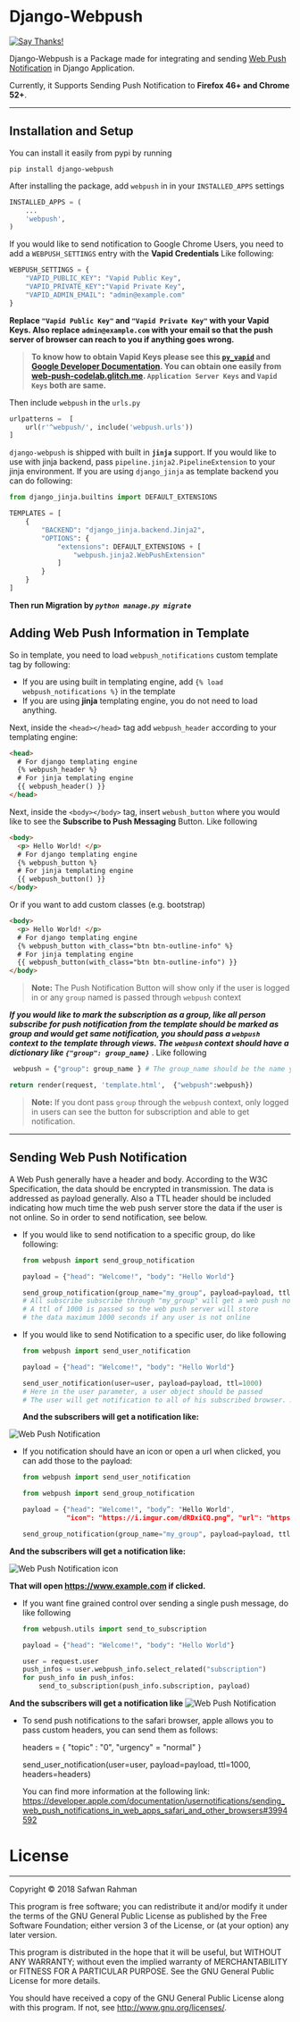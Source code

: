 ﻿
Django-Webpush
==============
[![Say Thanks!](https://img.shields.io/badge/Say%20Thanks-!-1EAEDB.svg)](https://saythanks.io/to/safwanrahman)

Django-Webpush is a Package made for integrating and sending [Web Push Notification](https://developer.mozilla.org/en/docs/Web/API/Push_API) in Django Application.

Currently, it Supports Sending Push Notification to **Firefox 46+ and Chrome 52+**.

----------


Installation and Setup
----------------------

You can install it easily from pypi by running

    pip install django-webpush

After installing the package, add `webpush` in in your `INSTALLED_APPS` settings

```python
INSTALLED_APPS = (
    ...
    'webpush',
)
```

If you would like to send notification to Google Chrome Users, you need to add a ``WEBPUSH_SETTINGS`` entry with the **Vapid Credentials** Like following:
```python
WEBPUSH_SETTINGS = {
    "VAPID_PUBLIC_KEY": "Vapid Public Key",
    "VAPID_PRIVATE_KEY":"Vapid Private Key",
    "VAPID_ADMIN_EMAIL": "admin@example.com"
}
```
**Replace ``"Vapid Public Key"`` and ``"Vapid Private Key"`` with your Vapid Keys. Also replace ``admin@example.com`` with your email so that the push server of browser can reach to you if anything goes wrong.**

> **To know how to obtain Vapid Keys please see this [`py_vapid`](https://github.com/web-push-libs/vapid/tree/master/python) and [Google Developer Documentation](https://developers.google.com/web/fundamentals/push-notifications/subscribing-a-user#how_to_create_application_server_keys). You can obtain one easily from [web-push-codelab.glitch.me](https://web-push-codelab.glitch.me/). ``Application Server Keys`` and ``Vapid Keys`` both are same.**

Then include `webpush` in the `urls.py`

```python
urlpatterns =  [
    url(r'^webpush/', include('webpush.urls'))
]
  ```


`django-webpush` is shipped with built in **`jinja`** support.
If you would like to use with jinja backend,
pass ``pipeline.jinja2.PipelineExtension`` to your jinja environment.
If you are using `django_jinja` as template backend you can do following:

```python
from django_jinja.builtins import DEFAULT_EXTENSIONS

TEMPLATES = [
    {
        "BACKEND": "django_jinja.backend.Jinja2",
        "OPTIONS": {
            "extensions": DEFAULT_EXTENSIONS + [
                "webpush.jinja2.WebPushExtension"
            ]
        }
    }
]
```


**Then run Migration by ***`python manage.py migrate`*****



Adding Web Push Information in Template
---------------------------------------

So in template, you need to load `webpush_notifications` custom template tag by following:
- If you are using built in templating engine, add `{% load webpush_notifications %}` in the template
- If you are using **jinja** templating engine, you do not need to load anything.

Next, inside the `<head></head>` tag add `webpush_header` according to your templating engine:

```html
<head>
  # For django templating engine
  {% webpush_header %}
  # For jinja templating engine
  {{ webpush_header() }}
</head>
```
Next, inside the `<body></body>` tag, insert `webush_button` where you would like to see the **Subscribe to Push Messaging** Button. Like following

```html
<body>
  <p> Hello World! </p>
  # For django templating engine
  {% webpush_button %}
  # For jinja templating engine
  {{ webpush_button() }}
</body>
```

Or if you want to add custom classes (e.g. bootstrap)

```html
<body>
  <p> Hello World! </p>
  # For django templating engine
  {% webpush_button with_class="btn btn-outline-info" %}
  # For jinja templating engine
  {{ webpush_button(with_class="btn btn-outline-info") }}
</body>
```

 >**Note:** The Push Notification Button will show only if the user is logged in or any `group` named is passed through `webpush` context

 ***If you would like to mark the subscription as a group, like all person subscribe for push notification from the template should be marked as group and would get same notification, you should pass a `webpush` context to the template through views. The `webpush` context should have a dictionary like `{"group": group_name}`*** . Like following

```python
 webpush = {"group": group_name } # The group_name should be the name you would define.

return render(request, 'template.html',  {"webpush":webpush})
```
> **Note:** If you dont pass `group` through the `webpush` context, only logged in users can see the button for subscription and able to get notification.

----------

Sending Web Push Notification
-----------------------------

A Web Push generally have a header and body. According to the W3C Specification, the data should be encrypted in transmission. The data is addressed as payload generally. Also a TTL header should be included indicating how much time the web push server store the data if the user is not online.
So in order to send notification, see below.

- If you would like to send notification to a specific group, do like following:


    ```python
    from webpush import send_group_notification

    payload = {"head": "Welcome!", "body": "Hello World"}

    send_group_notification(group_name="my_group", payload=payload, ttl=1000)
    # All subscribe subscribe through "my_group" will get a web push notification.
    # A ttl of 1000 is passed so the web push server will store
    # the data maximum 1000 seconds if any user is not online

    ```

- If you would like to send Notification to a specific user, do like following
    ```python
    from webpush import send_user_notification

    payload = {"head": "Welcome!", "body": "Hello World"}

    send_user_notification(user=user, payload=payload, ttl=1000)
    # Here in the user parameter, a user object should be passed
    # The user will get notification to all of his subscribed browser. A user can subscribe many browsers.
    ```

    **And the subscribers will get a notification like:**

![Web Push Notification](http://i.imgur.com/VA6cxRc.png)

- If you notification should have an icon or open a url when clicked, you can add those to the payload:

    ``` python
    from webpush import send_user_notification
    
    from webpush import send_group_notification

    payload = {"head": "Welcome!", "body”: "Hello World", 
               "icon": "https://i.imgur.com/dRDxiCQ.png“, "url": "https://www.example.com"}

    send_group_notification(group_name="my_group", payload=payload, ttl=1000)
    ```
**And the subscribers will get a notification like:**

![Web Push Notification icon](http://i.imgur.com/Vr1RMvF.png)

**That will open https://www.example.com if clicked.**
 
- If you want fine grained control over sending a single push message, do like following


    ```python
    from webpush.utils import send_to_subscription

    payload = {"head": "Welcome!", "body": "Hello World"}

    user = request.user
    push_infos = user.webpush_info.select_related("subscription")
    for push_info in push_infos:
        send_to_subscription(push_info.subscription, payload)

    ```
    


 
 
 **And the subscribers will get a notification like**
 ![Web Push Notification](http://i.imgur.com/VA6cxRc.png)
 
 


- To send push notifications to the safari browser, apple allows you to pass custom headers, you can send them as follows:

    headers = { "topic" : "0", "urgency" = "normal" }
    
    send_user_notification(user=user, payload=payload, ttl=1000, headers=headers)

    You can find more information at the following link:
    https://developer.apple.com/documentation/usernotifications/sending_web_push_notifications_in_web_apps_safari_and_other_browsers#3994592

License
=======
----
Copyright © 2018 Safwan Rahman

This program is free software; you can redistribute it and/or modify it under the terms of the GNU General Public License as published by the Free Software Foundation; either version 3 of the License, or (at your option) any later version.

   This program is distributed in the hope that it will be useful,
   but WITHOUT ANY WARRANTY; without even the implied warranty of
   MERCHANTABILITY or FITNESS FOR A PARTICULAR PURPOSE.  See the
   GNU General Public License for more details.

   You should have received a copy of the GNU General Public License
    along with this program.  If not, see <http://www.gnu.org/licenses/>.
